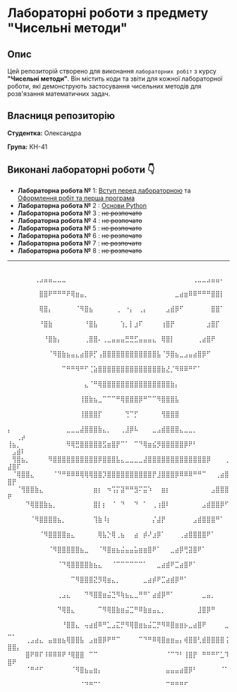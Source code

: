 # Лабораторні роботи з предмету "Чисельні методи"

## Опис
Цей репозиторій створено для виконання `лабораторних робіт` з курсу **"Чисельні методи"**. Він містить коди та звіти для кожної лабораторної роботи, які демонструють застосування чисельних методів для розв'язання математичних задач.

## Власниця репозиторію
**Студентка:** Олександра 

**Група:** КН-41

## Виконані лабораторні роботи 👇

- **Лабораторна робота №** 1: [Вступ перед лабораторною](./init/README.md) та [Оформлення робіт та перша програма](./1_lab/)
- **Лабораторна робота №** 2 : [Основи Python](./2_lab/README.md)
- **Лабораторна робота №** 3 : ~~не розпочато~~
- **Лабораторна робота №** 4 : ~~не розпочато~~
- **Лабораторна робота №** 5 : ~~не розпочато~~
- **Лабораторна робота №** 6 : ~~не розпочато~~
- **Лабораторна робота №** 7 : ~~не розпочато~~
- **Лабораторна робота №** 8 : ~~не розпочато~~


___
⠀⠀⠀⠀⠀⠀⠀⠀⠀⠀⠀⠀⠀⠀⠀⠀⠀⠀⠀⠀⠀⠀
⠀⠀⠀⠀⠀⠀⢀⣠⣤⣤⣀⣀⣀⠀⠀⠀⠀⠀⠀⠀⠀⠀⠀⠀⠀⠀⠀⠀⠀⠀⠀⠀⠀⠀⠀⠀⠀⠀⠀⠀⠀⢀⣀⣀⣠⣤⣤⠄⠀⠀⠀⠀⠀
⠀⠀⠀⠀⠀⠀⠀⣿⣿⠟⠛⠛⠛⠟⢿⣶⣤⡀⠀⠀⠀⠀⠀⠀⠀⠀⠀⠀⠀⠀⠀⠀⠀⠀⠀⠀⠀⣀⣴⣶⠿⠿⠛⠛⠛⣿⣿⡇⠀⠀⠀⠀⠀
⠀⠀⠀⠀⠀⠀⠀⢿⣿⡄⠀⠀⠀⠀⠀⠈⠻⣿⣦⠀⠀⠀⠀⠀⢀⠀⠐⡄⠀⢀⡄⠀⠀⠀⠀⣠⣾⡿⠋⠀⠀⠀⠀⠀⠀⣿⣿⠁⠀⠀⠀⠀⠀
⠀⠀⠀⠀⠀⠀⠀⠘⣿⣷⠀⠀⠀⠀⠀⠀⠀⠘⣿⣧⠀⠀⠀⠀⠀⢱⡀⡇⣰⠏⠀⠀⠀⠀⢰⣿⡟⠀⠀⠀⠀⠀⠀⠀⣰⣿⡏⠀⠀⠀⠀⠀⠀
⠀⠀⠀⠀⠀⠀⠀⠀⠘⣿⣷⡄⠀⠀⠀⠀⠀⢀⣿⣿⠄⢀⣀⣤⣤⣤⣛⣛⣋⣤⣤⣤⣄⠀⢿⣿⡇⠀⠀⠀⠀⠀⢀⣴⣿⠟⠀⠀⠀⠀⠀⠀⠀
⠀⠀⠀⠀⠀⠀⠀⠀⠀⠈⠻⣿⣷⣦⣤⣄⣴⣿⡿⡋⢠⣿⣿⣿⣿⣿⣿⣿⣿⣿⣿⣿⣿⣧⠈⡻⣿⣦⣀⣠⣤⣴⣿⡿⠋⠀⠀⠀⠀⠀⠀⠀⠀
⠀⠀⠀⠀⠀⠀⠀⠀⠀⠀⠀⠀⠉⠛⠛⠻⠛⠋⢈⣵⣿⣿⣿⣿⣿⣿⣿⣿⣿⣿⣿⣿⣿⣿⣷⣜⡈⠻⠿⠿⠛⠋⠁⠀⠀⠀⠀⠀⠀⠀⠀⠀⠀
⠀⠀⠀⠀⠀⠀⠀⠀⠀⠀⠀⠀⠀⠀⠀⠀⠀⣄⠈⠛⢿⣿⣿⣿⣿⣿⣿⣿⣿⣿⣿⣿⣿⣿⣿⣿⣷⡄⠀⠀⠀⠀⠀⠀⠀⠀⠀⠀⠀⠀⠀⠀⠀
⠀⠀⠀⠀⠀⠀⠀⠀⠀⠀⠀⠀⠀⠀⠀⠀⢸⣿⣷⣦⣀⠉⠉⠉⠛⢿⣿⣿⣿⡿⠛⠉⠉⠻⣿⣿⣿⣧⠀⠀⠀⠀⠀⠀⠀⠀⠀⠀⠀⠀⠀⠀⠀
⠀⠀⠀⠀⠀⠀⠀⠀⠀⠀⠀⠀⠀⠀⠀⠀⢸⣿⣿⣿⡏⠀⠀⠀⠀⠀⢙⠉⡋⠀⠀⠀⠀⠀⢻⣿⣿⣿⠀⠀⠀⠀⠀⠀⠀⠀⠀⠀⠀⠀⠀⠀⠀
⡄⠀⠀⠀⠀⠀⠀⠀⠀⠀⠀⠀⠀⣀⣀⣀⣼⣿⣿⣿⣷⣄⡀⠀⠀⢀⣸⡿⠧⠀⠀⠀⣀⣠⣾⣿⣿⣿⣄⣀⣀⡀⠀⠀⠀⠀⠀⠀⠀⠀⠀⢀⡴
⢸⣦⡀⠀⠀⠀⠀⠀⠀⠀⠀⠀⠀⠻⢿⣛⣿⣿⣿⣿⣿⣫⣶⣿⡟⠉⠁⠀⠉⠙⢿⣶⣮⡻⣿⣿⣿⣿⣿⡿⠟⠃⠀⠀⠀⠀⠀⠀⠀⠀⣠⣾⠇
⠀⢻⣿⣦⡀⠀⠀⠀⠀⠻⣿⣿⣿⣿⣿⣿⣿⣿⣿⣿⡿⣿⣿⣿⣧⣄⣀⣀⣀⣀⣼⣿⣿⣿⣿⣿⣿⣿⣿⣿⣿⣿⣿⣿⡿⠀⠀⠀⢀⣼⣿⠏⠀
⠀⠈⢿⣿⣿⣄⠀⠀⠀⠀⠈⠙⠛⠿⠿⠿⢿⢿⢿⣿⣿⡹⣿⣿⣿⣿⣿⣿⣿⣿⣿⣿⡟⣸⣿⣿⣿⡿⠿⠿⠿⠛⠛⠉⠀⠀⢀⣴⣿⣿⡟⠀⠀
⠀⠀⠈⢻⣿⣿⣷⣄⠀⠀⠀⠀⠀⠀⠀⠀⠀⠀⠀⣶⡆⠀⠲⢩⡍⣽⠛⠛⣻⠍⣭⠱⠀⠀⣶⡆⠀⠀⠀⠀⠀⠀⠀⠀⠀⣠⣿⣿⣿⠟⠀⠀⠀
⠀⠀⠀⠀⠙⢿⣿⣿⣷⣦⡀⠀⠀⠀⠀⠀⠀⠀⠀⣿⡇⡆⠀⠈⠀⠙⠀⠀⠙⠀⠁⠀⢀⢰⣿⠇⠀⠀⠀⠀⠀⠀⠀⣠⣾⣿⣿⡿⠋⠀⠀⠀⠀
⠀⠀⠀⠀⠀⠈⠻⣿⣿⣿⣿⣦⡀⠀⠀⠀⠀⠀⠀⢹⣷⠸⡆⠀⠀⠀⠀⠀⠀⠀⠀⠀⡌⣼⡟⠀⠀⠀⠀⠀⠀⣠⣾⣿⣿⣿⠛⠁⠀⠀⠀⠀⠀
⠀⠀⠀⠀⠀⠀⠀⠈⠻⣿⣿⣿⣿⣶⣄⠀⠀⠀⠀⠀⢿⣧⡑⢿⢀⣦⠀⠀⣴⠀⡾⠜⣰⡿⠁⠀⠀⠀⢀⣴⣿⣿⣿⣿⠟⠁⠀⠀⠀⠀⠀⠀⠀
⠀⠀⠀⠀⠀⠀⠀⠀⠀⠈⠻⣿⣿⣿⣿⣿⣦⣀⠀⠀⠈⠻⣿⣶⣦⣬⣤⣤⣥⣶⣶⣿⠟⠁⠀⠀⣀⣴⡿⢛⣽⣿⠟⠁⠀⠀⠀⠀⠀⠀⠀⠀⠀
⠀⠀⠀⠀⠀⠀⠀⠀⠀⠀⠀⠈⠙⢿⣿⣿⣿⣿⣷⣦⣄⠀⠀⠈⠉⠉⠉⠉⠉⠉⠁⠀⠀⣀⣴⣾⠟⣉⣴⣿⠟⠁⠀⠀⠀⠀⠀⠀⠀⠀⠀⠀⠀
⠀⠀⠀⠀⠀⠀⠀⠀⠀⠀⠀⠀⠀⠀⠉⠻⣿⣿⣿⣝⡻⢿⣶⣄⡀⠀⠀⠀⠀⠀⣀⣴⡾⠟⣉⣴⣾⡿⠛⠁⠀⠀⠀⠀⠀⠀⠀⠀⠀⠀⠀⠀⠀
⠀⠀⠀⠀⠀⠀⠀⠀⠀⠀⠀⢀⣠⣄⠀⠀⠀⠙⠻⣿⣿⣶⣬⣙⠻⢷⣦⣄⣀⠛⠛⠁⣴⣾⡿⠛⠁⠀⠀⠀⠀⠀⠀⣀⣤⡀⠀⠀⠀⠀⠀⠀⠀
⠀⠀⠀⠀⠀⠀⠀⠀⠀⠀⠀⠙⢿⣿⣄⠀⠀⠀⠀⠀⠉⠻⢿⣿⣷⣶⣬⣉⠛⠿⣷⣶⣤⣄⡀⠀⠀⠀⠀⠀⠀⠀⣸⣿⡿⠛⠀⠀⠀⠀⠀⠀⠀
⠀⠀⠀⠀⠀⠀⠀⠀⠀⠀⠀⠀⠘⣿⣿⣄⠀⢤⣴⣾⠿⠛⣁⣠⣍⡛⠻⢿⣿⣶⣦⣬⣉⡛⠻⠿⣿⣶⣶⡦⣀⣴⣿⠟⠀⠀⠀⠀⣀⣀⡀⠀⠀
⠀⠀⠀⠀⢀⣠⣴⣄⠀⣤⣶⣶⣦⢿⣿⣿⣧⠀⣠⣶⣿⡿⠟⠛⠉⠀⠀⠀⠀⠉⠙⠛⠿⢿⣿⣶⣶⣤⡄⢾⣿⣿⢃⣾⣿⣿⣿⣿⢨⣿⣿⡄⠀
⠀⠀⠀⠀⣿⠟⠿⠏⠸⠿⠿⠿⠟⠘⢿⣿⣿⠀⠉⠉⠀⠀⠀⠀⠀⠀⠀⠀⠀⠀⠀⠀⠀⠀⠀⠈⠉⠙⠃⢸⣿⡟⠀⠛⠛⠛⠋⣁⠹⣿⠟⠀⠀
⠀⠀⠀⠀⠈⠛⠚⠋⠀⠀⠀⠀⠀⠀⠈⠻⣿⣦⣤⣶⡄⠀⠀⠀⠀⠀⠀⠀⠀⠀⠀⠀⠀⠀⠀⣤⣤⣤⣴⣿⡿⠃⠀⠀⠀⠀⠀⠈⠁⠀⠀⠀⠀
⠀⠀⠀⠀⠀⠀⠀⠀⠀⠀⠀⠀⠀⠀⠀⠀⠈⠙⠛⠉⠁⠀⠀⠀⠀⠀⠀⠀⠀⠀⠀⠀⠀⠀⠀⠉⠛⠛⠛⠋⠀⠀⠀⠀⠀⠀⠀⠀⠀⠀⠀⠀⠀⠀⠀⠀⠀⠀⠀⠀⠀⠀⠀⠀⠀⠀⠀⠀⠀

⠀⠀⠀⠀⠀⠀⠀